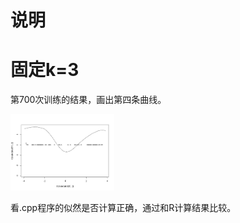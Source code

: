 # 说明
# 固定k=3
第700次训练的结果，画出第四条曲线。

  <img src =  "fix k 3 predict 4 curve.png" width=33%>

看.cpp程序的似然是否计算正确，通过和R计算结果比较。
